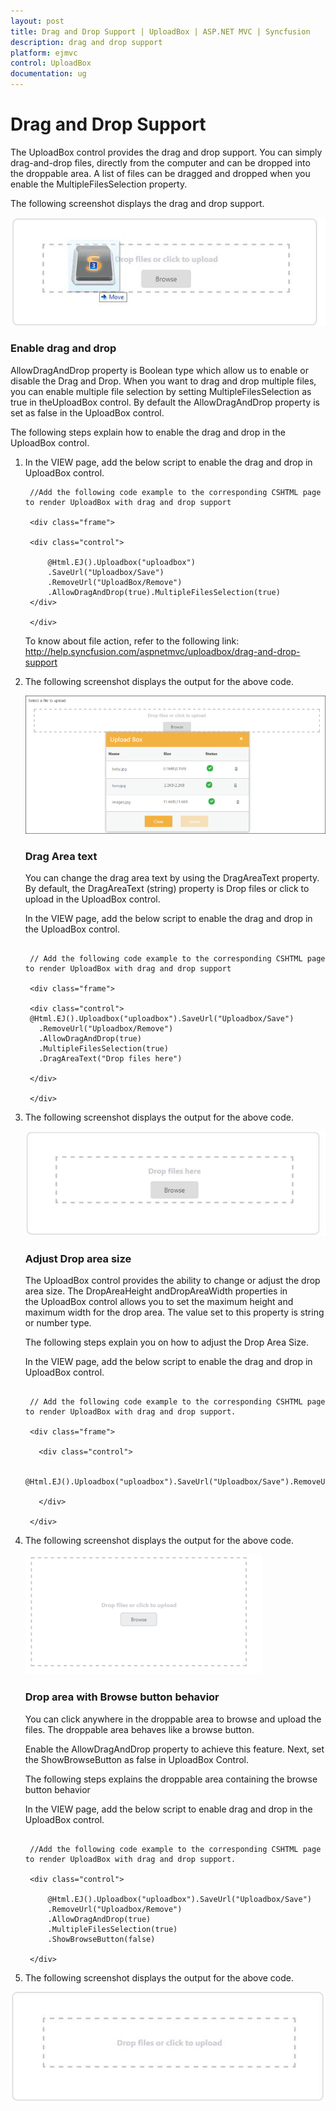 ```yaml
---
layout: post
title: Drag and Drop Support | UploadBox | ASP.NET MVC | Syncfusion
description: drag and drop support
platform: ejmvc
control: UploadBox
documentation: ug
---
```


# Drag and Drop Support

The UploadBox control provides the drag and drop support. You can simply drag-and-drop files, directly from the computer and can be dropped into the droppable area. A list of files can be dragged and dropped when you enable the MultipleFilesSelection property.

The following screenshot displays the drag and drop support.



![](Drag-and-Drop-Support_images/Drag-and-Drop-Support_img1.png)



### Enable drag and drop 

AllowDragAndDrop property is Boolean type which allow us to enable or disable the Drag and Drop.  When you want to drag and drop multiple files, you can enable multiple file selection by setting MultipleFilesSelection as true in theUploadBox control. By default the AllowDragAndDrop property is set as false in the UploadBox control.

The following steps explain how to enable the drag and drop in the UploadBox control.

1. In the VIEW page, add the below script to enable the drag and drop in UploadBox control.

   ~~~ cshtml
	//Add the following code example to the corresponding CSHTML page to render UploadBox with drag and drop support

	<div class="frame">

	<div class="control">  

		@Html.EJ().Uploadbox("uploadbox")
		.SaveUrl("Uploadbox/Save")
		.RemoveUrl("UploadBox/Remove")
		.AllowDragAndDrop(true).MultipleFilesSelection(true)
	</div>

	</div>
   ~~~
   

   To know about file action, refer to the following link: <http://help.syncfusion.com/aspnetmvc/uploadbox/drag-and-drop-support>

2. The following screenshot displays the output for the above code.

   ![](Drag-and-Drop-Support_images/Drag-and-Drop-Support_img2.png)



   ### Drag Area text

   You can change the drag area text by using the DragAreaText property.  By default, the DragAreaText (string) property is Drop files or click to upload in the UploadBox control.

   In the VIEW page, add the below script to enable the drag and drop in the UploadBox control.


   ~~~ cshtml

	// Add the following code example to the corresponding CSHTML page to render UploadBox with drag and drop support

	<div class="frame">

	<div class="control">  
	@Html.EJ().Uploadbox("uploadbox").SaveUrl("Uploadbox/Save")
	  .RemoveUrl("Uploadbox/Remove")
	  .AllowDragAndDrop(true)
	  .MultipleFilesSelection(true)
	  .DragAreaText("Drop files here")

	</div>

	</div>

   ~~~
   


3. The following screenshot displays the output for the above code.

   ![](Drag-and-Drop-Support_images/Drag-and-Drop-Support_img3.png)



   ### Adjust Drop area size

   The UploadBox control provides the ability to change or adjust the drop area size. The DropAreaHeight andDropAreaWidth properties in the UploadBox control allows you to set the maximum height and maximum width for the drop area. The value set to this property is string or number type.

   The following steps explain you on how to adjust the Drop Area Size.

   In the VIEW page, add the below script to enable the drag and drop in UploadBox control.


   ~~~ cshtml

	// Add the following code example to the corresponding CSHTML page to render UploadBox with drag and drop support.

	<div class="frame">

	  <div class="control">

		  @Html.EJ().Uploadbox("uploadbox").SaveUrl("Uploadbox/Save").RemoveUrl("Uploadbox/Remove").AllowDragAndDrop(true).MultipleFilesSelection(true).DropAreaHeight("300px").DropAreaWidth("600px")

	  </div>

	</div>

   ~~~
   


4. The following screenshot displays the output for the above code.

   ![](Drag-and-Drop-Support_images/Drag-and-Drop-Support_img4.png)



   ### Drop area with Browse button behavior

   You can click anywhere in the droppable area to browse and upload the files. The droppable area behaves like a browse button.

   Enable the AllowDragAndDrop property to achieve this feature. Next, set the ShowBrowseButton as false in UploadBox Control.

   The following steps explains the droppable area containing the browse button behavior

   In the VIEW page, add the below script to enable drag and drop in the UploadBox control.



   ~~~ cshtml

	//Add the following code example to the corresponding CSHTML page to render UploadBox with drag and drop support.

	<div class="control">   

		@Html.EJ().Uploadbox("uploadbox").SaveUrl("Uploadbox/Save")
		.RemoveUrl("Uploadbox/Remove")
		.AllowDragAndDrop(true)
		.MultipleFilesSelection(true)
		.ShowBrowseButton(false)

	</div>

   ~~~
   

5. The following screenshot displays the output for the above code.



 ![](Drag-and-Drop-Support_images/Drag-and-Drop-Support_img5.png)



